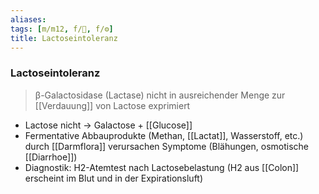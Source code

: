 ```yaml
---
aliases: 
tags: [m/m12, f/💩, f/⚙️]
title: Lactoseintoleranz
---
```

### Lactoseintoleranz
> β-Galactosidase (Lactase) nicht in ausreichender Menge zur [[Verdauung]] von Lactose exprimiert
- Lactose nicht → Galactose + [[Glucose]]
- Fermentative Abbauprodukte (Methan, [[Lactat]], Wasserstoff, etc.) durch [[Darmflora]] verursachen Symptome (Blähungen, osmotische [[Diarrhoe]])
- Diagnostik: H2-Atemtest nach Lactosebelastung (H2 aus [[Colon]] erscheint im Blut und in der Expirationsluft)